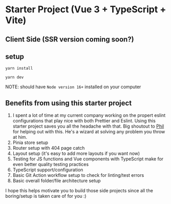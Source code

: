 # Starter Project (Vue 3 + TypeScript + Vite)
## Client Side (SSR version coming soon?)
## setup
`yarn install`

`yarn dev`

NOTE: should have `Node version 16+` installed on your computer

## Benefits from using this starter project
1. I spent a lot of time at my current company working on the propert eslint configurations that play nice with both Prettier and Eslint. Using this starter project saves you all the headache with that. Big shoutout to [Phil](https://github.com/philwhln) for helping out with this. He's a wizard at solving any problem you throw at him.
2. Pinia store setup
3. Router setup with 404 page catch
4. Layout setup (it's easy to add more layouts if you want now)
5. Testing for JS functions and Vue components with TypeScript make for even better quality testing practices
6. TypeScript support/configuration
7. Basic Git Action workflow setup to check for linting/test errors
8. Basic overall folder/file architecture setup

I hope this helps motivate you to build those side projects since all the boring/setup is taken care of for you :)
